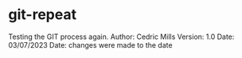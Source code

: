 # git-repeat
Testing the GIT process again.
Author: Cedric Mills
Version: 1.0
Date: 03/07/2023
Date: changes were made to the date 
